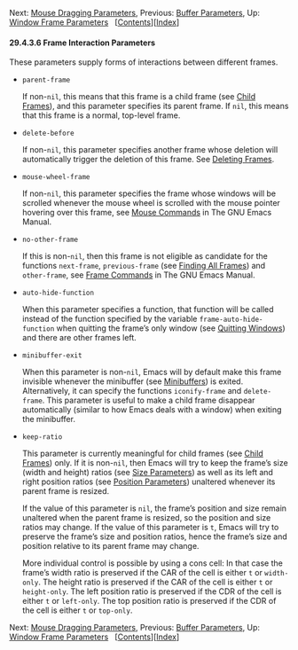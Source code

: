 

Next: [Mouse Dragging Parameters](Mouse-Dragging-Parameters.html), Previous: [Buffer Parameters](Buffer-Parameters.html), Up: [Window Frame Parameters](Window-Frame-Parameters.html)   \[[Contents](index.html#SEC_Contents "Table of contents")]\[[Index](Index.html "Index")]

#### 29.4.3.6 Frame Interaction Parameters

These parameters supply forms of interactions between different frames.

*   `parent-frame`

    If non-`nil`, this means that this frame is a child frame (see [Child Frames](Child-Frames.html)), and this parameter specifies its parent frame. If `nil`, this means that this frame is a normal, top-level frame.

*   `delete-before`

    If non-`nil`, this parameter specifies another frame whose deletion will automatically trigger the deletion of this frame. See [Deleting Frames](Deleting-Frames.html).

*   `mouse-wheel-frame`

    If non-`nil`, this parameter specifies the frame whose windows will be scrolled whenever the mouse wheel is scrolled with the mouse pointer hovering over this frame, see [Mouse Commands](https://www.gnu.org/software/emacs/manual/html_node/emacs/Mouse-Commands.html#Mouse-Commands) in The GNU Emacs Manual.

*   `no-other-frame`

    If this is non-`nil`, then this frame is not eligible as candidate for the functions `next-frame`, `previous-frame` (see [Finding All Frames](Finding-All-Frames.html)) and `other-frame`, see [Frame Commands](https://www.gnu.org/software/emacs/manual/html_node/emacs/Frame-Commands.html#Frame-Commands) in The GNU Emacs Manual.

*   `auto-hide-function`

    When this parameter specifies a function, that function will be called instead of the function specified by the variable `frame-auto-hide-function` when quitting the frame’s only window (see [Quitting Windows](Quitting-Windows.html)) and there are other frames left.

*   `minibuffer-exit`

    When this parameter is non-`nil`, Emacs will by default make this frame invisible whenever the minibuffer (see [Minibuffers](Minibuffers.html)) is exited. Alternatively, it can specify the functions `iconify-frame` and `delete-frame`. This parameter is useful to make a child frame disappear automatically (similar to how Emacs deals with a window) when exiting the minibuffer.

*   `keep-ratio`

    This parameter is currently meaningful for child frames (see [Child Frames](Child-Frames.html)) only. If it is non-`nil`, then Emacs will try to keep the frame’s size (width and height) ratios (see [Size Parameters](Size-Parameters.html)) as well as its left and right position ratios (see [Position Parameters](Position-Parameters.html)) unaltered whenever its parent frame is resized.

    If the value of this parameter is `nil`, the frame’s position and size remain unaltered when the parent frame is resized, so the position and size ratios may change. If the value of this parameter is `t`, Emacs will try to preserve the frame’s size and position ratios, hence the frame’s size and position relative to its parent frame may change.

    More individual control is possible by using a cons cell: In that case the frame’s width ratio is preserved if the CAR of the cell is either `t` or `width-only`. The height ratio is preserved if the CAR of the cell is either `t` or `height-only`. The left position ratio is preserved if the CDR of the cell is either `t` or `left-only`. The top position ratio is preserved if the CDR of the cell is either `t` or `top-only`.

Next: [Mouse Dragging Parameters](Mouse-Dragging-Parameters.html), Previous: [Buffer Parameters](Buffer-Parameters.html), Up: [Window Frame Parameters](Window-Frame-Parameters.html)   \[[Contents](index.html#SEC_Contents "Table of contents")]\[[Index](Index.html "Index")]
